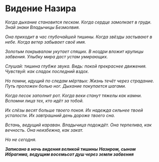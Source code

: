 # Видение Назира

_Когда дыхание становится песком._ _Когда сердце замолкает в груди._ _Знай знаки Владычицы Безмолвия._

_Она приходит в час глубочайшей тишины._ _Когда звёзды застывают в небе._ _Когда ветер забывает своё имя._

_Золотым покрывалом укутает спящих._ _В ноздри вложит крупицы забвения._ _Улыбку мира даст устам умирающих._

_Слушай: тишина глубже звука._ _Видь: покой прекраснее движения._ _Чувствуй: как сладок последний вздох._

_Но помни, идущий по следам мёртвых:_ _Жизнь течёт через страдание._ _Путь проложен болью ног._ _Дыхание покупается шагами._

_Когда песок заполнит рот._ _Когда веки станут тяжелы как камни._ _Вспомни лица тех, кто идёт за тобой._

_Их слёзы весят больше твоего покоя._ _Их надежда сильнее твоей усталости._ _Их завтрашний день дороже твоего сна._

_Встань, ведущий караван._ _Владычица подождёт._ _Она терпелива, как вечность._ _Она неизбежна, как закат._

_Но не сегодня._

_**Записано в ночь видения великой тишины**_ _**Назиром, сыном Ибрагима, ведущим восемьсот душ через земли забвения**_